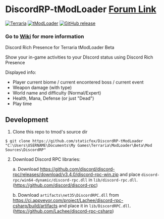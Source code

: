 # DiscordRP-tModLoader [Forum Link](https://forums.terraria.org/index.php?threads/discordrp-rich-presence-for-terraria.66146/)
[![Terraria](https://img.shields.io/badge/Terraria-tModLoader-green.svg)](https://forums.terraria.org/index.php?threads/1-3-tmodloader-a-modding-api.23726/) [![tModLoader](https://img.shields.io/badge/tModLoader-v0.11.7.5-brightgreen.svg)](https://github.com/blushiemagic/tModLoader/releases/v0.11.7.5/) [![GitHub release](https://img.shields.io/github/release/PurplefinNeptuna/DiscordRP-tModLoader.svg)](https://github.com/PurplefinNeptuna/DiscordRP-tModLoader/releases/latest)
### Go to [Wiki](https://github.com/PurplefinNeptuna/DiscordRP-tModLoader/wiki) for more information

Discord Rich Presence for Terraria tModLoader Beta

Show your in-game activities to your DIscord status using Discord Rich Presence

Displayed info:
- Player current biome / current encontered boss / current event
- Weapon damage (with type)
- World name and difficulty (Normal/Expert)
- Health, Mana, Defense (or just "Dead")
- Play time


## Development

1. Clone this repo to tmod's source dir

```
$ git clone https://github.com/staticfox/DiscordRP-tModLoader "C:\Users\USERNAME\Documents\My Games\Terraria\ModLoader\Beta\Mod Sources\DiscordRP"
```

2. Download Discord RPC libraries:

    a. Download https://github.com/discord/discord-rpc/releases/download/v3.4.0/discord-rpc-win.zip and place `discord-rpc/win64-dynamic/discord-rpc.dll` in `lib/discord-rpc.dll`. (https://github.com/discord/discord-rpc)

    b. Download `artifacts\net35\DiscordRPC.dll` from https://ci.appveyor.com/project/Lachee/discord-rpc-csharp/build/artifacts and place it in `lib/DiscordRPC.dll`. (https://github.com/Lachee/discord-rpc-csharp)
